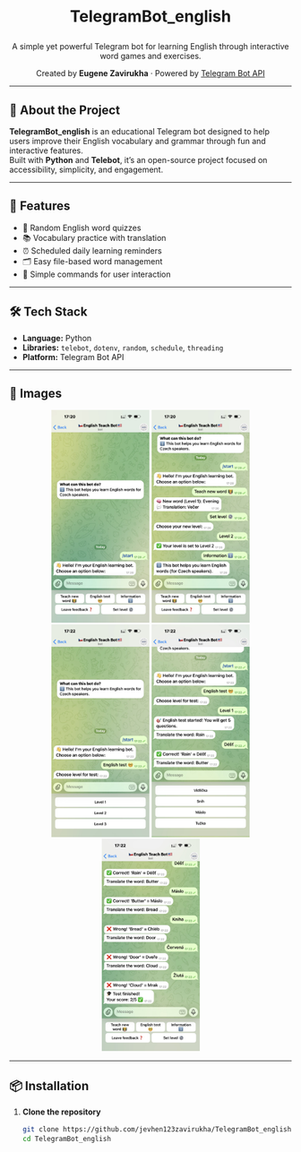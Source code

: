 # <p align="center">TelegramBot_english</p>

<p align="center">A simple yet powerful Telegram bot for learning English through interactive word games and exercises.</p>

<p align="center">
  Created by <b>Eugene Zavirukha</b> · Powered by 
  <a href="https://core.telegram.org/bots/api">Telegram Bot API</a>
</p>

---

## 📘 About the Project

**TelegramBot_english** is an educational Telegram bot designed to help users improve their English vocabulary and grammar through fun and interactive features.  
Built with **Python** and **Telebot**, it’s an open-source project focused on accessibility, simplicity, and engagement.

---
## 🚀 Features

- 🧠 Random English word quizzes  
- 📚 Vocabulary practice with translation  
- ⏰ Scheduled daily learning reminders  
- 🗂️ Easy file-based word management  
- 🤖 Simple commands for user interaction

---

## 🛠️ Tech Stack

- **Language:** Python  
- **Libraries:** `telebot`, `dotenv`, `random`, `schedule`, `threading`  
- **Platform:** Telegram Bot API  

---
## 📸 Images
<p align="center">
  <img src="static/1.png" alt="Screenshot 1" width="175"/>
  <img src="static/2.png" alt="Screenshot 2" width="175"/>
  <img src="static/3.png" alt="Screenshot 3" width="175"/>
  <img src="static/4.png" alt="Screenshot 4" width="175"/>
  <img src="static/5.png" alt="Screenshot 5" width="175"/>
</p>

---

## 📦 Installation

1. **Clone the repository**
   ```bash
   git clone https://github.com/jevhen123zavirukha/TelegramBot_english.git
   cd TelegramBot_english
